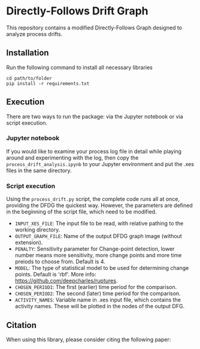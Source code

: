 # Directly-Follows Drift Graph
This repository contains a modified Directly-Follows Graph designed to analyze process drifts.

## Installation
Run the following command to install all necessary libraries

    cd path/to/folder
    pip install -r requirements.txt

## Execution
There are two ways to run the package: via the Jupyter notebook or via script execution.

### Jupyter notebook
If you would like to examine your process log file in detail while playing around and experimenting with the log, then copy the ```process_drift_analysis.ipynb``` to your Jupyter environment and put the .xes files in the same directory.

### Script execution
Using the ```process_drift.py``` script, the complete code runs all at once, providing the DFDG the quickest way. However, the parameters are defined in the beginning of the script file, which need to be modified.

- ```INPUT_XES_FILE```: The input file to be read, with relative pathing to the working directory.
- ```OUTPUT_GRAPH_FILE```: Name of the output DFDG graph image (without extension).
- ```PENALTY```: Sensitivity parameter for Change-point detection, lower number means more sensitivity, more change points and more time preiods to choose from. Default is 4.
- ```MODEL```: The type of statistical model to be used for determining change points. Default is 'rbf'. More info: https://github.com/deepcharles/ruptures.
- ```CHOSEN_PERIOD1```: The first (earlier) time period for the comparison.
- ```CHOSEN_PERIOD2```: The second (later) time period for the comparison.
- ```ACTIVITY_NAMES```: Variable name in .xes input file, which contains the activity names. These will be plotted in the nodes of the output DFG.

## Citation
When using this library, please consider citing the following paper:

